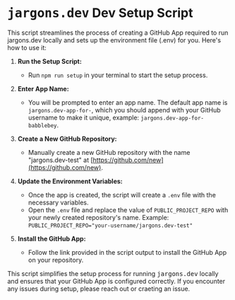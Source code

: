 # <tt>jargons.dev</tt> Dev Setup Script

This script streamlines the process of creating a GitHub App required to run jargons.dev locally and sets up the environment file (.env) for you. Here's how to use it:

1. **Run the Setup Script:**
   - Run `npm run setup` in your terminal to start the setup process.

2. **Enter App Name:**
   - You will be prompted to enter an app name. The default app name is `jargons.dev-app-for-`, which you should append with your GitHub username to make it unique, example: `jargons.dev-app-for-babblebey`.

3. **Create a New GitHub Repository:**
   - Manually create a new GitHub repository with the name "jargons.dev-test" at [https://github.com/new](https://github.com/new).

4. **Update the Environment Variables:**
   - Once the app is created, the script will create a `.env` file with the necessary variables.
   - Open the `.env` file and replace the value of `PUBLIC_PROJECT_REPO` with your newly created repository's name. Example: `PUBLIC_PROJECT_REPO="your-username/jargons.dev-test"`

5. **Install the GitHub App:**
   - Follow the link provided in the script output to install the GitHub App on your repository.

This script simplifies the setup process for running <tt>jargons.dev</tt> locally and ensures that your GitHub App is configured correctly. If you encounter any issues during setup, please reach out or craeting an issue.
